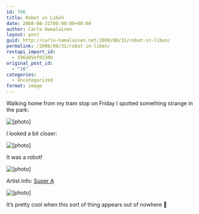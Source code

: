```yaml
---
id: 706
title: Robot in Libeň
date: 2008-08-31T00:00:00+00:00
author: Carlo Hamalainen
layout: post
guid: http://carlo-hamalainen.net/2008/08/31/robot-in-liben/
permalink: /2008/08/31/robot-in-liben/
restapi_import_id:
  - 596a05ef0330b
original_post_id:
  - "16"
categories:
  - Uncategorized
format: image
---
```

Walking home from my tram stop on Friday I spotted something strange in the park:

<img border="0" src="https://i0.wp.com/s3.amazonaws.com/carlo-hamalainen.net/oldblog/blogdata/medium/2008-08-30%2B%2B09-33-21.jpg?w=1100&#038;ssl=1" alt="[photo]" data-recalc-dims="1" /> 



I looked a bit closer:

<img border="0" src="https://i2.wp.com/s3.amazonaws.com/carlo-hamalainen.net/oldblog/blogdata/medium/2008-08-30%2B%2B09-33-27.jpg?w=1100&#038;ssl=1" alt="[photo]" data-recalc-dims="1" /> 



It was a robot!

<img border="0" src="https://i1.wp.com/s3.amazonaws.com/carlo-hamalainen.net/oldblog/blogdata/medium/2008-08-30%2B%2B09-34-53.jpg?w=1100&#038;ssl=1" alt="[photo]" data-recalc-dims="1" /> 



Artist info: [Super A](http://www.super-a.nl/)

<img border="0" src="https://i1.wp.com/s3.amazonaws.com/carlo-hamalainen.net/oldblog/blogdata/medium/2008-08-30%2B%2B09-35-18.jpg?w=1100&#038;ssl=1" alt="[photo]" data-recalc-dims="1" /> 



It&#8217;s pretty cool when this sort of thing appears out of nowhere 🙂